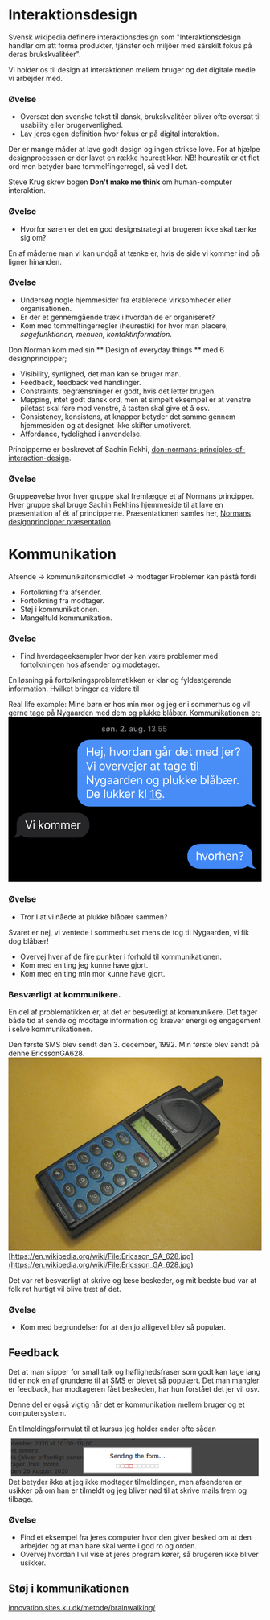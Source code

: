 # Interaktionsdesign
Svensk wikipedia definere interaktionsdesign som "Interaktionsdesign handlar om att forma produkter, tjänster och miljöer med särskilt fokus på deras brukskvalitéer".

Vi holder os til design af interaktionen mellem bruger og det digitale medie vi arbejder med.

### Øvelse
* Oversæt den svenske tekst til dansk, brukskvalitéer bliver ofte oversat til usability eller brugervenlighed.
* Lav jeres egen definition hvor fokus er på digital interaktion.

Der er mange måder at lave godt design og ingen strikse love. For at hjælpe designprocessen er der lavet en række heurestikker. NB! heurestik er et flot ord men betyder bare tommelfingerregel, så ved I det.

Steve Krug skrev bogen **Don't make me think** om human-computer interaktion.

### Øvelse
* Hvorfor søren er det en god designstrategi at brugeren ikke skal tænke sig om?

En af måderne man vi kan undgå at tænke er, hvis de side vi kommer ind på ligner hinanden.

### Øvelse
* Undersøg nogle hjemmesider fra etablerede virksomheder eller organisationen.
* Er der et gennemgående træk i hvordan de er organiseret?
* Kom med tommelfingerregler (heurestik) for hvor man placere, *søgefunktionen, menuen, kontaktinformation*.


Don Norman kom med sin ** Design of everyday things ** med 6 designprincipper;
* Visibility, synlighed, det man kan se bruger man.
* Feedback, feedback ved handlinger.
* Constraints, begrænsninger er godt, hvis det letter brugen.
* Mapping, intet godt dansk ord, men et simpelt eksempel er at venstre piletast skal føre mod venstre, å tasten skal give et å osv.
* Consistency, konsistens, at knapper betyder det samme gennem hjemmesiden og at designet ikke skifter umotiveret.
* Affordance, tydelighed i anvendelse.

Principperne er beskrevet af Sachin Rekhi, [don-normans-principles-of-interaction-design](https://medium.com/@sachinrekhi/don-normans-principles-of-interaction-design-51025a2c0f33).

### Øvelse
Gruppeøvelse hvor hver gruppe skal fremlægge et af Normans principper. Hver gruppe skal bruge Sachin Rekhins hjemmeside til at lave en præsentation af ét af principperne. Præsentationen samles her, [Normans designprincipper præsentation](https://docs.google.com/presentation/d/1StkO8ya42OsNxh29v4Xsq89OPHtUr1SZgylMc9vltvk/edit?usp=sharing).


# Kommunikation
Afsende -> kommunikaitonsmiddlet -> modtager
Problemer kan påstå fordi
* Fortolkning fra afsender.
* Fortolkning fra modtager.
* Støj i kommunikationen.
* Mangelfuld kommunikation.

### Øvelse
* Find hverdageeksempler hvor der kan være problemer med fortolkningen hos afsender og modetager.

En løsning på fortolkningsproblematikken er klar og fyldestgørende information. Hvilket bringer os videre til

Real life example:
Mine børn er hos min mor og jeg er i sommerhus og vil gerne tage på Nygaarden med dem og plukke blåbær.
Kommunikationen er:
![kommunikationsproblemer](billeder/kommunikation.PNG)
### Øvelse
* Tror I at vi nåede at plukke blåbær sammen?

Svaret er nej, vi ventede i sommerhuset mens de tog til Nygaarden, vi fik dog blåbær!
* Overvej hver af de fire punkter i forhold til kommunikationen.
*  Kom med en ting jeg kunne have gjort.
* Kom med en ting min mor kunne have gjort.

### Besværligt at kommunikere.
En del af problematikken er, at det er besværligt at kommunikere. Det tager både tid at sende og modtage information og kræver energi og engagement i selve kommunikationen.

Den første SMS blev sendt den 3. december, 1992. Min første blev sendt på denne EricssonGA628.
![Ericsson_GA_628.jpg](billeder/Ericsson_GA_628.jpg)
[https://en.wikipedia.org/wiki/File:Ericsson_GA_628.jpg](https://en.wikipedia.org/wiki/File:Ericsson_GA_628.jpg)

Det var ret besværligt at skrive og læse beskeder, og mit bedste bud var at folk ret hurtigt vil blive træt af det.

### Øvelse
* Kom med begrundelser for at den jo alligevel blev så populær.


## Feedback
Det at man slipper for small talk og høflighedsfraser som godt kan tage lang tid er nok en af grundene til at SMS er blevet så populært. Det man mangler er feedback, har modtageren fået beskeden, har hun forstået det jer vil osv.

Denne del er også vigtig når det er kommunikation mellem bruger og et computersystem.

En tilmeldingsformulat til et kursus jeg holder ender ofte sådan
![formular](billeder/formular.PNG)
Det betyder ikke at jeg ikke modtager tilmeldingen, men afsenderen er usikker på om han er tilmeldt og jeg bliver nød til at skrive mails frem og tilbage.

### Øvelse
* Find et eksempel fra jeres computer hvor den giver besked om at den arbejder og at man bare skal vente i god ro og orden.
* Overvej hvordan I vil vise at jeres program kører, så brugeren ikke bliver usikker.

## Støj i kommunikationen

[innovation.sites.ku.dk/metode/brainwalking/](https://innovation.sites.ku.dk/metode/brainwalking/)

